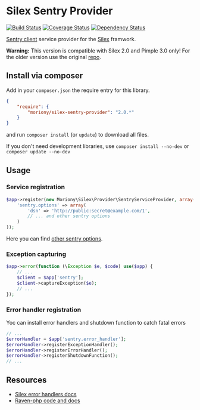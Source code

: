 # Silex Sentry Provider

[![Build Status](https://travis-ci.org/bthemad/silex-sentry-provider.png?branch=master)](https://travis-ci.org/moriony/silex-sentry-provider) [![Coverage Status](https://coveralls.io/repos/bthemad/silex-sentry-provider/badge.png)](https://coveralls.io/r/bthemad/silex-sentry-provider) [![Dependency Status](https://www.versioneye.com/user/projects/54db8308c1bbbda0130002ef/badge.png)](https://www.versioneye.com/user/projects/51bf5dd3f721e5000200104f)

[Sentry client](https://github.com/getsentry/raven-php) service provider for the [Silex](http://silex.sensiolabs.org/) framwork.

**Warning:** This version is compatible with Silex 2.0 and Pimple 3.0 only! For the older version use the original [repo](https://github.com/moriony/silex-sentry-provider). 

## Install via composer

Add in your ```composer.json``` the require entry for this library.
```json
{
    "require": {
        "moriony/silex-sentry-provider": "2.0.*"
    }
}
```
and run ```composer install``` (or ```update```) to download all files.

If you don't need development libraries, use ```composer install --no-dev``` or ```composer update --no-dev```

## Usage

### Service registration
```php
$app->register(new Moriony\Silex\Provider\SentryServiceProvider, array(
    'sentry.options' => array(
        'dsn' => 'http://public:secret@example.com/1',
        // ... and other sentry options
    )
));
```

Here you can find [other sentry options](https://github.com/getsentry/raven-php#configuration).

###  Exception capturing
```php
$app->error(function (\Exception $e, $code) use($app) {
    // ...
    $client = $app['sentry'];
    $client->captureException($e);
    // ...
});
```

### Error handler registration
Yoc can install error handlers and shutdown function to catch fatal errors
```php
// ...
$errorHandler = $app['sentry.error_handler'];
$errorHandler->registerExceptionHandler();
$errorHandler->registerErrorHandler();
$errorHandler->registerShutdownFunction();
// ...
```

## Resources
* [Silex error handlers docs](http://silex.sensiolabs.org/doc/usage.html#error-handlers)
* [Raven-php code and docs](https://github.com/getsentry/raven-php)
